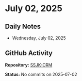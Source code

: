 ﻿# July 02, 2025

## Daily Notes

- Wednesday, July 02, 2025

## GitHub Activity

**Repository:** [SSJK-CRM](https://github.com/Rupali59/SSJK-CRM)

**Status:** No commits on 2025-07-02

